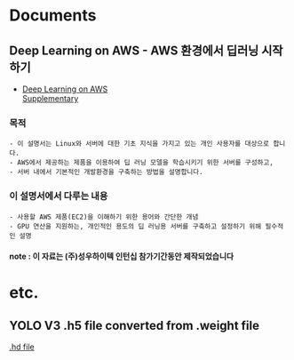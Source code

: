 # Documents
  ## Deep Learning on AWS - AWS 환경에서 딥러닝 시작하기
  - [Deep Learning on AWS](https://drive.google.com/file/d/10CRBD35wgqejRGoAPcvZ9V0x4UtBNYu9/view?usp=sharing)  
    [Supplementary](https://drive.google.com/file/d/10CRBD35wgqejRGoAPcvZ9V0x4UtBNYu9/view?usp=sharing)
  ### 목적  
    - 이 설명서는 Linux와 서버에 대한 기초 지식을 가지고 있는 개인 사용자를 대상으로 합니다.  
    - AWS에서 제공하는 제품을 이용하여 딥 러닝 모델을 학습시키기 위한 서버를 구성하고,  
    - 서버 내에서 기본적인 개발환경을 구축하는 방법을 설명합니다.  

  ### 이 설명서에서 다루는 내용
    - 사용할 AWS 제품(EC2)을 이해하기 위한 용어와 간단한 개념   
    - GPU 연산을 지원하는, 개인적인 용도의 딥 러닝용 서버를 구축하고 설정하기 위해 필수적인 설명  
    
  #### note : 이 자료는 (주)성우하이텍 인턴십 참가기간동안 제작되었습니다

# etc.
  ## YOLO V3 .h5 file converted from .weight file
  [.hd file](https://drive.google.com/open?id=1fbY1kJfdlQ7WKRVwSa8Tj6GWEKZNUHE)
  

